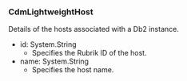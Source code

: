 ### CdmLightweightHost
Details of the hosts associated with a Db2 instance.

- id: System.String
  - Specifies the Rubrik ID of the host.
- name: System.String
  - Specifies the host name.
